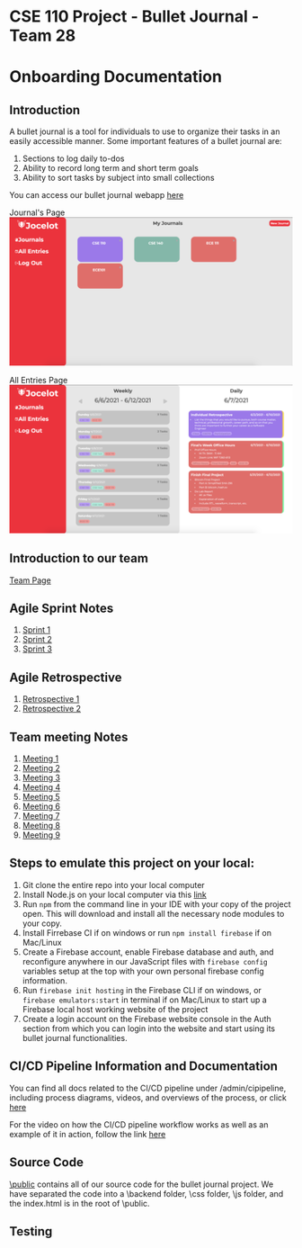 # CSE 110 Project - Bullet Journal - Team 28

# Onboarding Documentation

## Introduction

A bullet journal is a tool for individuals to use to organize their tasks in an easily accessible manner. Some important features of a bullet journal are: 
  1. Sections to log daily to-dos
  2. Ability to record long term and short term goals 
  3. Ability to sort tasks by subject into small collections

You can access our bullet journal webapp [here](https://bullet-journal-110.web.app/) 

Journal's Page
![Alt text](/public/images/JournalPage.png "Journal's Page")


All Entries Page
![Alt text](/public/images/AllEntriesPage.png "All Entries Page")

## Introduction to our team
[Team Page](/admin/team.md)

## Agile Sprint Notes
  1. [Sprint 1](/admin/meetings/Agile/FirstSprintAndRetrospectiveNotes/051621-sprint-1-review.md)
  2. [Sprint 2](/admin/meetings/Agile/SecondSprintAndRetrospectiveNotes/053021-sprint-2-review.md)
  3. [Sprint 3](/admin/meetings/Agile/ThirdSprintMeeting/060621-sprint-3-review.md)

## Agile Retrospective
  1. [Retrospective 1](/admin/meetings/Agile/FirstSprintAndRetrospectiveNotes/051621-sprint-1-retrospective.md)
  2. [Retrospective 2](/admin/meetings/Agile/SecondSprintAndRetrospectiveNotes/053021-sprint-2-retrospective.md)

## Team meeting Notes
  1. [Meeting 1](/admin/meetings/041221-kickoff.md)
  2. [Meeting 2](/admin/meetings/041821-brainstorm.md)
  3. [Meeting 3](/admin/meetings/042521-pitchAndBrainstorm.md)
  4. [Meeting 4](/admin/meetings/042621-PitchMeeting.md)
  5. [Meeting 5](/admin/meetings/050221-SecondPitchMeeting.md)
  6. [Meeting 6](/admin/meetings/050321-ProjectPitchandAssignmentDiscussion.md)
  7. [Meeting 7](/admin/meetings/050621-AssigningTasks.md)
  8. [Meeting 8](/admin/meetings/050921-CatchUpMeetingAndUpdate.md)
  9. [Meeting 9](/admin/meetings/052321-UpdateOnTasks.md)

## Steps to emulate this project on your local:
  1. Git clone the entire repo into your local computer
  2. Install Node.js on your local computer via this [link](https://nodejs.org/en/)
  3. Run `npm` from the command line in your IDE with your copy of the project open. This will download and install all the necessary node modules to your copy.
  4. Install Firrebase CI if on windows or run `npm install firebase` if on Mac/Linux
  5. Create a Firebase account, enable Firebase database and auth, and reconfigure anywhere in our JavaScript files with `firebase config` variables setup at the top with your own personal firebase config information. 
  6. Run `firebase init hosting` in the Firebase CLI if on windows, or `firebase emulators:start` in terminal if on Mac/Linux to start up a Firebase local host working website of the project 
  7. Create a login account on the Firebase website console in the Auth section from which you can login into the website and start using its bullet journal functionalities. 


## CI/CD Pipeline Information and Documentation

You can find all docs related to the CI/CD pipeline under /admin/cipipeline, including process diagrams, videos, and overviews of the process, or click [here](/admin/cipipeline)

For the video on how the CI/CD pipeline workflow works as well as an example of it in action, follow the link [here](/admin/cipipeline/phase1-update.mp4)

## Source Code
[\public](/public) contains all of our source code for the bullet journal project. We have separated the code into a \backend folder, \css folder, \js folder, and the index.html is in the root of \public. 

## Testing
